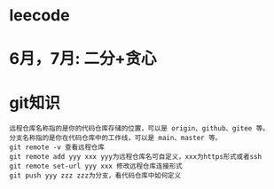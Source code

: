 # leecode
# 6月，7月: 二分+贪心
# git知识
    远程仓库名称指的是你的代码仓库存储的位置，可以是 origin、github、gitee 等。
    分支名称指的是你在代码仓库中的工作线，可以是 main、master 等。
    git remote -v 查看远程仓库
    git remote add yyy xxx yyy为远程仓库名可自定义，xxx为https形式或者ssh
    git remote set-url yyy xxx 修改远程仓库连接形式
    git push yyy zzz zzz为分支，看代码仓库中如何定义
